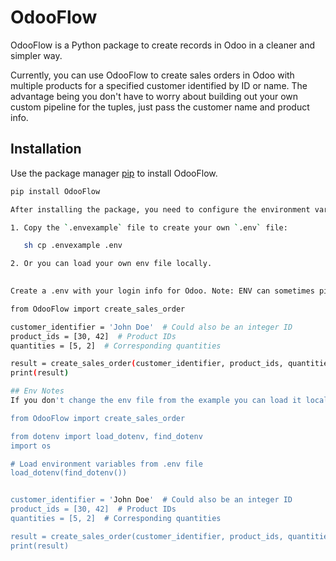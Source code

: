 # OdooFlow

OdooFlow is a Python package to create records in Odoo in a cleaner and simpler way. 

Currently, you can use OdooFlow to create sales orders in Odoo with multiple products for a specified customer identified by ID or name. The advantage being you don't have to worry about building out your own custom pipeline for the tuples, just pass the customer name and product info. 

## Installation

Use the package manager [pip](https://pip.pypa.io/en/stable/) to install OdooFlow.

```bash
pip install OdooFlow

After installing the package, you need to configure the environment variables.

1. Copy the `.envexample` file to create your own `.env` file:

   sh cp .envexample .env

2. Or you can load your own env file locally. 
  

```

```bash
Create a .env with your login info for Odoo. Note: ENV can sometimes pickup the username from the server env so I used USERNAME_odoo. I have an example file here called .exampleenv

```
```bash
from OdooFlow import create_sales_order

customer_identifier = 'John Doe'  # Could also be an integer ID
product_ids = [30, 42]  # Product IDs
quantities = [5, 2]  # Corresponding quantities

result = create_sales_order(customer_identifier, product_ids, quantities)
print(result)
```

```bash
## Env Notes
If you don't change the env file from the example you can load it locally

from OdooFlow import create_sales_order

from dotenv import load_dotenv, find_dotenv
import os

# Load environment variables from .env file
load_dotenv(find_dotenv())


customer_identifier = 'John Doe'  # Could also be an integer ID
product_ids = [30, 42]  # Product IDs
quantities = [5, 2]  # Corresponding quantities

result = create_sales_order(customer_identifier, product_ids, quantities)
print(result)
```

